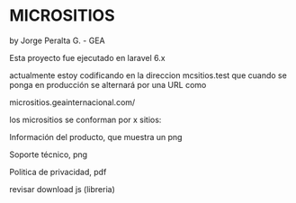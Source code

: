 # MICROSITIOS 
by Jorge Peralta G. - GEA

Esta proyecto fue ejecutado en laravel 6.x

actualmente estoy codificando en la direccion mcsitios.test
que cuando se ponga en producción se alternará por una URL como 

micrositios.geainternacional.com/

los micrositios se conforman por x sitios:

Información del producto, que muestra un png

Soporte técnico, png

Politica de privacidad, pdf

revisar download js (libreria)
